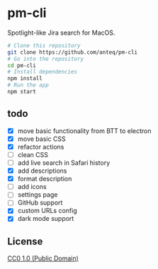 # pm-cli

Spotlight-like Jira search for MacOS.

```bash
# Clone this repository
git clone https://github.com/anteq/pm-cli
# Go into the repository
cd pm-cli
# Install dependencies
npm install
# Run the app
npm start
```

## todo
- [x] move basic functionality from BTT to electron
- [x] move basic CSS
- [x] refactor actions
- [ ] clean CSS
- [ ] add live search in Safari history
- [x] add descriptions
- [x] format description
- [ ] add icons
- [ ] settings page 
- [ ] GitHub support
- [x] custom URLs config
- [x] dark mode support

## License

[CC0 1.0 (Public Domain)](LICENSE.md)
